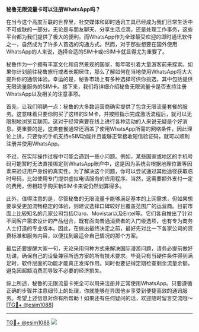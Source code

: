 **秘鲁无限流量卡可以注册WhatsApp吗？**

在当今这个高度互联的世界里，社交媒体和即时通讯工具已经成为我们日常生活中不可或缺的一部分。无论是与朋友聊天、分享生活点滴，还是处理工作事务，这些平台都为我们提供了极大的便利。而WhatsApp作为全球最受欢迎的即时通讯软件之一，自然成为了许多人首选的沟通方式。然而，对于那些想要在国外使用WhatsApp的人来说，选择合适的SIM卡或eSIM卡就显得尤为重要了。

秘鲁作为一个拥有丰富文化和自然景观的国家，每年吸引着大量游客前来探索。如果你计划前往秘鲁旅行或者长期居住，那么了解如何在当地使用WhatsApp将大大提升你的通信体验。幸运的是，秘鲁市场上有多种选择可供你挑选，其中包括提供无限流量服务的SIM卡。接下来，我们将详细介绍秘鲁无限流量卡是否支持注册WhatsApp以及相关的注意事项。

首先，让我们明确一点：秘鲁的大多数运营商确实提供了包含无限流量套餐的服务。这意味着只要你购买了这样的SIM卡，并按照指示完成激活流程后，就可以无限制地浏览互联网。这对于经常需要在线上进行各种活动的人来说无疑是个好消息。更重要的是，这类套餐通常还涵盖了使用WhatsApp所需的网络条件，因此理论上讲，只要你的手机支持eSIM功能并且能够正常接收短信验证码，就可以顺利注册并使用WhatsApp。

不过，在实际操作过程中可能会遇到一些小问题。例如，某些国家或地区的手机号码可能暂时无法直接绑定到WhatsApp账户中，这是因为系统会根据地理位置等因素来验证用户身份的真实性。为了解决这个问题，你可以尝试通过其他途径获取临时号码，比如使用专门提供虚拟电话服务的应用程序。当然，这需要额外支付一定的费用，但相较于购买新SIM卡来说仍然划算得多。

此外，值得注意的是，尽管秘鲁的无限流量卡能够满足基本的上网需求，但如果想要享受更加流畅稳定的体验，则建议选择口碑较好且覆盖范围广的运营商。目前市面上比较知名的几家公司包括Claro、Movistar以及Entel等。它们各自推出了针对不同客户需求设计的产品组合，既有面向普通消费者的入门级选项，也有专为商务人士打造的专业版本。因此，在做出最终决定之前，最好先对比一下各家公司的资费标准和服务内容，以便找到最适合自己情况的那个方案。

最后还要提醒大家一句，无论采用何种方式来解决国际漫游问题，请务必提前做好功课，确保自己的设备兼容所选方案的所有技术要求。毕竟只有当硬件条件得到满足时，软件层面的功能才能真正发挥作用。同时也要记得定期检查剩余流量余额，避免因超额消费而导致不必要的经济损失。

综上所述，秘鲁的无限流量卡完全可以用来注册并正常使用WhatsApp。只要遵循正确的步骤并注意细节上的处理，你就能够在异国他乡享受到便捷高效的通讯服务。希望上述信息对你有所帮助！如果还有任何疑问的话，欢迎随时留言交流哦～[[TG💪+ @esim1088](https://t.me/s/esim1088)]

---

[TG💪+ @esim1088](https://t.me/s/esim1088) ![](https://i.postimg.cc/4NQfJmqS/Snipaste-2025-05-13-00-14-12.png)